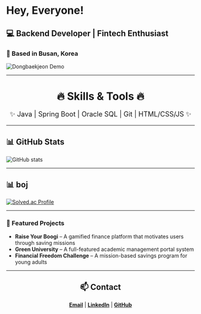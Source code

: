 # Hey, Everyone!
## 💻 Backend Developer | Fintech Enthusiast   <!-- 중간 제목 -->
### 📍 Based in Busan, Korea   <!-- 작은 제목 -->
![Dongbaekjeon Demo](https://github.com/yingbbang/bnk-stable/blob/main/images/dongbaekjeon.gif?raw=true)

---

<h1 align="center">🔥 Skills & Tools 🔥</h1>   <!-- HTML로 큰 제목 -->
<p align="center" style="font-size:18px;">
✨ Java | Spring Boot | Oracle SQL | Git | HTML/CSS/JS ✨
</p>


 
---

## 📊 GitHub Stats
<!-- GitHub Readme Stats 예시 -->
![GitHub stats](https://github-readme-stats.vercel.app/api?username=yingbbang&show_icons=true&theme=radical)

---

## 📊 boj 
[![Solved.ac Profile](http://mazassumnida.wtf/api/v2/generate_badge?boj=code00morning)](https://solved.ac/code00morning/) 

---

### 🚀 Featured Projects
- **Raise Your Boogi** – A gamified finance platform that motivates users through saving missions  
- **Green University** – A full-featured academic management portal system  
- **Financial Freedom Challenge** – A mission-based savings program for young adults


---

<h2 align="center">📫 Contact</h2>
<p align="center">
  <a href="mailto:yingbbang@naver.com"><b>Email</b></a> | 
  <a href="https://linkedin.com/in/yingbbang"><b>LinkedIn</b></a> | 
  <a href="https://github.com/yingbbang"><b>GitHub</b></a>
</p>
